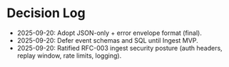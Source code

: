 # Decision Log
- 2025-09-20: Adopt JSON-only + error envelope format (final).
- 2025-09-20: Defer event schemas and SQL until Ingest MVP.
- 2025-09-20: Ratified RFC-003 ingest security posture (auth headers, replay window, rate limits, logging).
